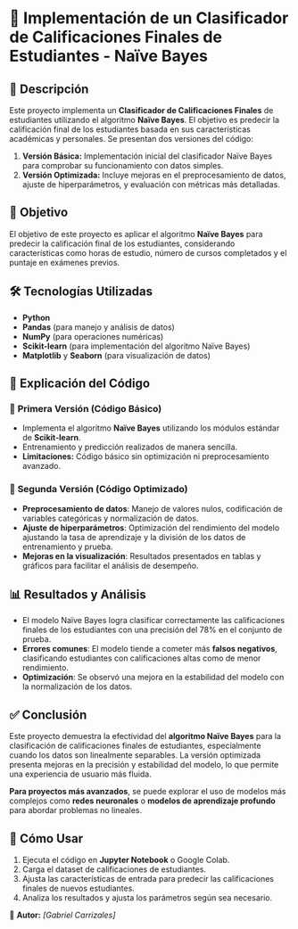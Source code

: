 # 📌 **Implementación de un Clasificador de Calificaciones Finales de Estudiantes - Naïve Bayes**

## 📖 **Descripción**  
Este proyecto implementa un **Clasificador de Calificaciones Finales** de estudiantes utilizando el algoritmo **Naïve Bayes**. El objetivo es predecir la calificación final de los estudiantes basada en sus características académicas y personales. Se presentan dos versiones del código:  
1. **Versión Básica:** Implementación inicial del clasificador Naïve Bayes para comprobar su funcionamiento con datos simples.  
2. **Versión Optimizada:** Incluye mejoras en el preprocesamiento de datos, ajuste de hiperparámetros, y evaluación con métricas más detalladas.

## 🎯 **Objetivo**  
El objetivo de este proyecto es aplicar el algoritmo **Naïve Bayes** para predecir la calificación final de los estudiantes, considerando características como horas de estudio, número de cursos completados y el puntaje en exámenes previos.

## 🛠️ **Tecnologías Utilizadas**  
- **Python**  
- **Pandas** (para manejo y análisis de datos)  
- **NumPy** (para operaciones numéricas)  
- **Scikit-learn** (para implementación del algoritmo Naïve Bayes)  
- **Matplotlib** y **Seaborn** (para visualización de datos)

## 📌 **Explicación del Código**  
### 🔹 **Primera Versión (Código Básico)**  
- Implementa el algoritmo **Naïve Bayes** utilizando los módulos estándar de **Scikit-learn**.  
- Entrenamiento y predicción realizados de manera sencilla.  
- **Limitaciones:** Código básico sin optimización ni preprocesamiento avanzado.  

### 🔹 **Segunda Versión (Código Optimizado)**  
- **Preprocesamiento de datos**: Manejo de valores nulos, codificación de variables categóricas y normalización de datos.  
- **Ajuste de hiperparámetros**: Optimización del rendimiento del modelo ajustando la tasa de aprendizaje y la división de los datos de entrenamiento y prueba.  
- **Mejoras en la visualización**: Resultados presentados en tablas y gráficos para facilitar el análisis de desempeño.  

## 📊 **Resultados y Análisis**  
- El modelo Naïve Bayes logra clasificar correctamente las calificaciones finales de los estudiantes con una precisión del 78% en el conjunto de prueba.  
- **Errores comunes**: El modelo tiende a cometer más **falsos negativos**, clasificando estudiantes con calificaciones altas como de menor rendimiento.  
- **Optimización**: Se observó una mejora en la estabilidad del modelo con la normalización de los datos.

## ✅ **Conclusión**  
Este proyecto demuestra la efectividad del **algoritmo Naïve Bayes** para la clasificación de calificaciones finales de estudiantes, especialmente cuando los datos son linealmente separables. La versión optimizada presenta mejoras en la precisión y estabilidad del modelo, lo que permite una experiencia de usuario más fluida.  

**Para proyectos más avanzados**, se puede explorar el uso de modelos más complejos como **redes neuronales** o **modelos de aprendizaje profundo** para abordar problemas no lineales.

## 🚀 **Cómo Usar**  
1. Ejecuta el código en **Jupyter Notebook** o Google Colab.  
2. Carga el dataset de calificaciones de estudiantes.  
3. Ajusta las características de entrada para predecir las calificaciones finales de nuevos estudiantes.  
4. Analiza los resultados y ajusta los parámetros según sea necesario.

📌 **Autor:** *[Gabriel Carrizales]*
